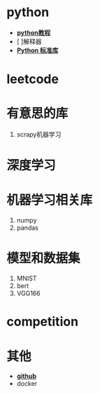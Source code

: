 # python 
- **[python教程](https://docs.python.org/zh-cn/3/tutorial/index.html)**
- [ ]解释器
- **[Python 标准库](https://docs.python.org/zh-cn/3/library/index.html)**
# leetcode


# 有意思的库 
 1. scrapy机器学习



# 深度学习


# 机器学习相关库
1. numpy
2. pandas


# 模型和数据集
1. MNIST
2. bert
3. VGG166


# competition

# 其他
- **[github](https://git-scm.com/book/zh/v2)**
- docker

